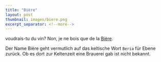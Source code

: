 ```yaml
---
title: "Bière"
layout: post
thumbnail: images/biere.png
excerpt_separator: <!--more-->
---
```


voudrais-tu du vin? 
Non, je ne bois que de la [Bière](https://s.geo.admin.ch/9d8a49382c).

Der Name Bière geht vermutlich auf das keltische Wort `Beria` für Ebene zurück. Ob es dort zur Keltenzeit eine Brauerei gab ist nicht bekannt.
<!--more-->